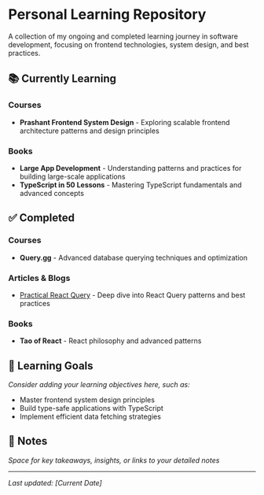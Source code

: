 # Personal Learning Repository

A collection of my ongoing and completed learning journey in software development, focusing on frontend technologies, system design, and best practices.

## 📚 Currently Learning

### Courses
- **Prashant Frontend System Design** - Exploring scalable frontend architecture patterns and design principles

### Books
- **Large App Development** - Understanding patterns and practices for building large-scale applications
- **TypeScript in 50 Lessons** - Mastering TypeScript fundamentals and advanced concepts

## ✅ Completed

### Courses
- **Query.gg** - Advanced database querying techniques and optimization

### Articles & Blogs
- [Practical React Query](https://tkdodo.eu/blog/practical-react-query) - Deep dive into React Query patterns and best practices

### Books
- **Tao of React** - React philosophy and advanced patterns

## 🎯 Learning Goals

*Consider adding your learning objectives here, such as:*
- Master frontend system design principles
- Build type-safe applications with TypeScript
- Implement efficient data fetching strategies

## 📝 Notes

*Space for key takeaways, insights, or links to your detailed notes*

---

*Last updated: [Current Date]*
